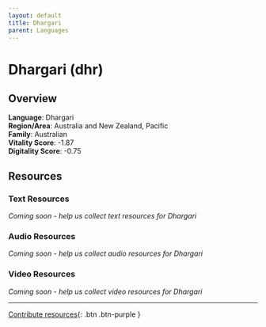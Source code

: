 ```yaml
---
layout: default
title: Dhargari
parent: Languages
---
```


# Dhargari (dhr)

## Overview

**Language**: Dhargari  
**Region/Area**: Australia and New Zealand, Pacific  
**Family**: Australian  
**Vitality Score**: -1.87  
**Digitality Score**: -0.75  

## Resources

### Text Resources
*Coming soon - help us collect text resources for Dhargari*

### Audio Resources
*Coming soon - help us collect audio resources for Dhargari*

### Video Resources
*Coming soon - help us collect video resources for Dhargari*

---

[Contribute resources](https://fairtrain.github.io/){: .btn .btn-purple }
